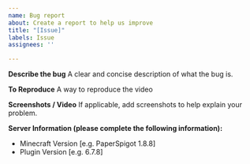 ```yaml
---
name: Bug report
about: Create a report to help us improve
title: "[Issue]"
labels: Issue
assignees: ''

---
```


**Describe the bug**
A clear and concise description of what the bug is.

**To Reproduce**
A way to reproduce the video

**Screenshots / Video**
If applicable, add screenshots to help explain your problem.

**Server Information (please complete the following information):**
 - Minecraft Version [e.g. PaperSpigot 1.8.8]
- Plugin Version [e.g. 6.7.8]
